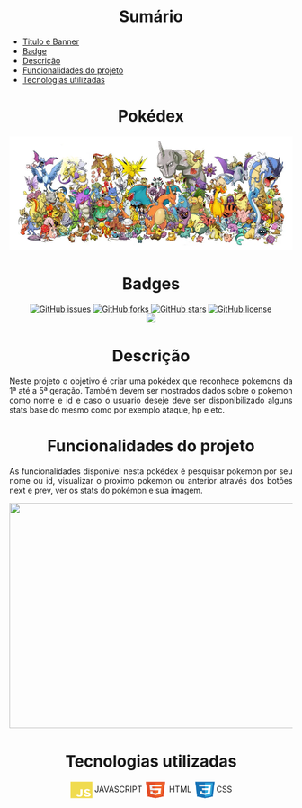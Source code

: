 <h1 align="center">Sumário</h1>

- [Titulo e Banner](#titulo)
- [Badge](#badge)
- [Descrição](#descricao)
- [Funcionalidades do projeto](#funcionalidades)
- [Tecnologias utilizadas](#tecnologias)

##

<!--AQUI COMEÇA O README-->
<h1 align="center" id="titulo">Pokédex</h1>

<img src="https://raw.githubusercontent.com/Aldacelio/Pokedex/main/imagens/bannerPokemon.webp" width="1300px">

<h1 align="center" id="badge">Badges</h1>

<div align="center">
<a href="https://github.com/Aldacelio/Pokedex/issues"><img alt="GitHub issues" src="https://img.shields.io/github/issues/Aldacelio/Pokedex"></a>
<a href="https://github.com/Aldacelio/Pokedex/network"><img alt="GitHub forks" src="https://img.shields.io/github/forks/Aldacelio/Pokedex"></a>
<a href="https://github.com/Aldacelio/Pokedex/stargazers"><img alt="GitHub stars" src="https://img.shields.io/github/stars/Aldacelio/Pokedex"></a>
<a href="https://github.com/Aldacelio/Pokedex"><img alt="GitHub license" src="https://img.shields.io/github/license/Aldacelio/Pokedex"></a>
</div>

<div align="center">
<img src="https://img.shields.io/badge/STATUS-CONCLUIDO-green">
</div>

<h1 align="center" id="descricao">Descrição</h1>

<p align="justify" width="10px">Neste projeto o objetivo é criar uma pokédex que reconhece pokemons da 1ª até a 5ª geração. Também devem ser mostrados dados sobre o pokemon como nome e id e caso o usuario deseje deve ser disponibilizado alguns stats base do mesmo como por exemplo ataque, hp e etc.</p>

<h1 align="center" id="funcionalidades">Funcionalidades do projeto</h1>

<p align="justify">As funcionalidades disponivel nesta pokédex é pesquisar pokemon por seu nome ou id, visualizar o proximo pokemon ou anterior através dos botões next e prev, ver os stats do pokémon e sua imagem.</p>

<div align="center">
<img src="https://github.com/Aldacelio/Pokedex/blob/main/imagens/Funcionalidades.gif" width="600px" height="400px">
</div>

<h1 align="center" id="tecnologias">Tecnologias utilizadas</h1>

<p align="center"><img align="center" height="30" width="40" src="https://raw.githubusercontent.com/devicons/devicon/master/icons/javascript/javascript-plain.svg"> JAVASCRIPT
<img align="center" height="30" width="40" src="https://raw.githubusercontent.com/devicons/devicon/master/icons/html5/html5-original.svg"> HTML
<img align="center" height="30" width="40" src="https://raw.githubusercontent.com/devicons/devicon/master/icons/css3/css3-original.svg">CSS</p>

##

        
            
        

    
